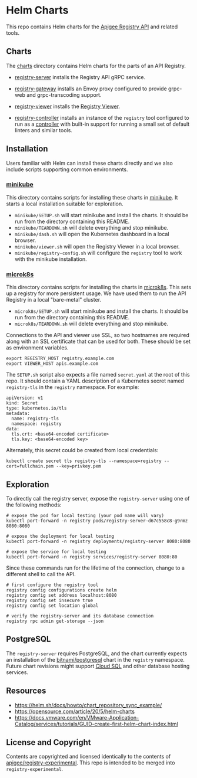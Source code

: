 # Helm Charts

This repo contains Helm charts for the
[Apigee Registry API](https://github.com/apigee/registry) and related tools.

## Charts

The [charts](/charts) directory contains Helm charts for the parts of an API
Registry.

- [registry-server](/charts/registry-server) installs the Registry API gRPC
  service.

- [registry-gateway](/charts/registry-gateway) installs an Envoy proxy
  configured to provide grpc-web and grpc-transcoding support.

- [registry-viewer](/charts/registry-viewer) installs the
  [Registry Viewer](https://github.com/apigee/registry-viewer).

- [registry-controller](/charts/registry-controller) installs an instance of
  the `registry` tool configured to run as a
  [controller](https://github.com/apigee/registry/wiki/registry-resolve) with
  built-in support for running a small set of default linters and similar
  tools.

## Installation

Users familiar with Helm can install these charts directly and we also include
scripts supporting common environments.

### [minikube](/minikube)

This directory contains scripts for installing these charts in
[minikube](https://minikube.sigs.k8s.io/docs/). It starts a local installation
suitable for exploration.

- `minikube/SETUP.sh` will start minikube and install the charts. It should be
  run from the directory containing this README.
- `minikube/TEARDOWN.sh` will delete everything and stop minikube.
- `minikube/dash.sh` will open the Kubernetes dashboard in a local browser.
- `minikube/viewer.sh` will open the Registry Viewer in a local browser.
- `minikube/registry-config.sh` will configure the `registry` tool to work with
  the minikube installation.

### [microk8s](/microk8s)

This directory contains scripts for installing the charts in
[microk8s](https://microk8s.io/). This sets up a registry for more persistent
usage. We have used them to run the API Registry in a local "bare-metal"
cluster.

- `microk8s/SETUP.sh` will start minikube and install the charts. It should be
  run from the directory containing this README.
- `microk8s/TEARDOWN.sh` will delete everything and stop minikube.

Connections to the API and viewer use SSL, so two hostnames are required along
with an SSL certificate that can be used for both. These should be set as
environment variables.

```
export REGISTRY_HOST registry.example.com
export VIEWER_HOST apis.example.com
```

The `SETUP.sh` script also expects a file named `secret.yaml` at the root of
this repo. It should contain a YAML description of a Kubernetes secret named
`registry-tls` in the `registry` namespace. For example:

```
apiVersion: v1
kind: Secret
type: kubernetes.io/tls
metadata:
  name: registry-tls
  namespace: registry
data:
  tls.crt: <base64-encoded certificate>
  tls.key: <base64-encoded key>
```

Alternately, this secret could be created from local credentials:

```
kubectl create secret tls registry-tls --namespace=registry --cert=fullchain.pem --key=privkey.pem
```

## Exploration

To directly call the registry server, expose the `registry-server` using one of
the following methods:

```
# expose the pod for local testing (your pod name will vary)
kubectl port-forward -n registry pods/registry-server-d67c558c8-g9rmz 8080:8080

# expose the deployment for local testing
kubectl port-forward -n registry deployments/registry-server 8080:8080

# expose the service for local testing
kubectl port-forward -n registry services/registry-server 8080:80
```

Since these commands run for the lifetime of the connection, change to a
different shell to call the API.

```
# first configure the registry tool
registry config configurations create helm
registry config set address localhost:8080
registry config set insecure true
registry config set location global

# verify the registry-server and its database connection
registry rpc admin get-storage --json
```

## PostgreSQL

The `registry-server` requires PostgreSQL, and the chart currently expects an
installation of the
[bitnami/postgresql](https://bitnami.com/stack/postgresql/helm) chart in the
`registry` namespace. Future chart revisions might support
[Cloud SQL](https://cloud.google.com/sql) and other database hosting services.

## Resources

- https://helm.sh/docs/howto/chart_repository_sync_example/
- https://opensource.com/article/20/5/helm-charts
- https://docs.vmware.com/en/VMware-Application-Catalog/services/tutorials/GUID-create-first-helm-chart-index.html

## License and Copyright

Contents are copyrighted and licensed identically to the contents of
[apigee/registry-experimental](https://github.com/apigee/registry-experimentally).
This repo is intended to be merged into `registry-experimental`.
